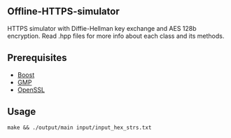 ## Offline-HTTPS-simulator 

HTTPS simulator with Diffie-Hellman key exchange and AES 128b encryption.
Read .hpp files for more info about each class and its methods.

## Prerequisites

- [Boost](https://www.boost.org/)
- [GMP](https://gmplib.org/)
- [OpenSSL](https://www.openssl.org/)

## Usage 

    make && ./output/main input/input_hex_strs.txt


